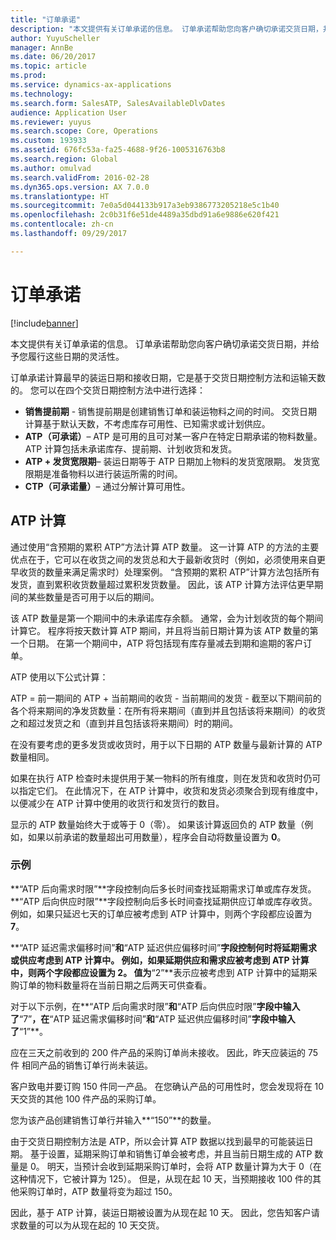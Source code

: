 ```yaml
---
title: "订单承诺"
description: "本文提供有关订单承诺的信息。 订单承诺帮助您向客户确切承诺交货日期，并给予您履行这些日期的灵活性。"
author: YuyuScheller
manager: AnnBe
ms.date: 06/20/2017
ms.topic: article
ms.prod: 
ms.service: dynamics-ax-applications
ms.technology: 
ms.search.form: SalesATP, SalesAvailableDlvDates
audience: Application User
ms.reviewer: yuyus
ms.search.scope: Core, Operations
ms.custom: 193933
ms.assetid: 676fc53a-fa25-4688-9f26-1005316763b8
ms.search.region: Global
ms.author: omulvad
ms.search.validFrom: 2016-02-28
ms.dyn365.ops.version: AX 7.0.0
ms.translationtype: HT
ms.sourcegitcommit: 7e0a5d044133b917a3eb9386773205218e5c1b40
ms.openlocfilehash: 2c0b31f6e51de4489a35dbd91a6e9886e620f421
ms.contentlocale: zh-cn
ms.lasthandoff: 09/29/2017

---
```


# <a name="order-promising"></a>订单承诺

[!include[banner](../includes/banner.md)]


本文提供有关订单承诺的信息。 订单承诺帮助您向客户确切承诺交货日期，并给予您履行这些日期的灵活性。

订单承诺计算最早的装运日期和接收日期，它是基于交货日期控制方法和运输天数的。 您可以在四个交货日期控制方法中进行选择：

-   **销售提前期** - 销售提前期是创建销售订单和装运物料之间的时间。 交货日期计算基于默认天数，不考虑库存可用性、已知需求或计划供应。
-   **ATP（可承诺）**– ATP 是可用的且可对某一客户在特定日期承诺的物料数量。 ATP 计算包括未承诺库存、提前期、计划收货和发货。
-   **ATP + 发货宽限期**– 装运日期等于 ATP 日期加上物料的发货宽限期。 发货宽限期是准备物料以进行装运所需的时间。
-   **CTP（可承诺量）**– 通过分解计算可用性。

## <a name="atp-calculations"></a>ATP 计算
通过使用“含预期的累积 ATP”方法计算 ATP 数量。 这一计算 ATP 的方法的主要优点在于，它可以在收货之间的发货总和大于最新收货时（例如，必须使用来自更早收货的数量来满足需求时）处理案例。 “含预期的累积 ATP”计算方法包括所有发货，直到累积收货数量超过累积发货数量。 因此，该 ATP 计算方法评估更早期间的某些数量是否可用于以后的期间。  

该 ATP 数量是第一个期间中的未承诺库存余额。 通常，会为计划收货的每个期间计算它。 程序将按天数计算 ATP 期间，并且将当前日期计算为该 ATP 数量的第一个日期。 在第一个期间中，ATP 将包括现有库存量减去到期和逾期的客户订单。  

ATP 使用以下公式计算：  

ATP = 前一期间的 ATP + 当前期间的收货 - 当前期间的发货 - 截至以下期间前的各个将来期间的净发货数量：在所有将来期间（直到并且包括该将来期间）的收货之和超过发货之和（直到并且包括该将来期间）时的期间。  

在没有要考虑的更多发货或收货时，用于以下日期的 ATP 数量与最新计算的 ATP 数量相同。  

如果在执行 ATP 检查时未提供用于某一物料的所有维度，则在发货和收货时仍可以指定它们。 在此情况下，在 ATP 计算中，收货和发货必须聚合到现有维度中，以便减少在 ATP 计算中使用的收货行和发货行的数目。  

显示的 ATP 数量始终大于或等于 0（零）。 如果该计算返回负的 ATP 数量（例如，如果以前承诺的数量超出可用数量），程序会自动将数量设置为 **0**。

### <a name="example"></a>示例

**“ATP 后向需求时限”**字段控制向后多长时间查找延期需求订单或库存发货。 **“ATP 后向供应时限”**字段控制向后多长时间查找延期供应订单或库存收货。 例如，如果只延迟七天的订单应被考虑到 ATP 计算中，则两个字段都应设置为 **7**。  

**“ATP 延迟需求偏移时间”**和**“ATP 延迟供应偏移时间”**字段控制何时将延期需求或供应考虑到 ATP 计算中。 例如，如果延期供应和需求应被考虑到 ATP 计算中，则两个字段都应设置为 **2**。 值为**“2”**表示应被考虑到 ATP 计算中的延期采购订单的物料数量将在当前日期之后两天可供查看。  

对于以下示例，在**“ATP 后向需求时限”**和**“ATP 后向供应时限”**字段中输入了**“7”**，在**“ATP 延迟需求偏移时间”**和**“ATP 延迟供应偏移时间”**字段中输入了**“1”**。  

应在三天之前收到的 200 件产品的采购订单尚未接收。 因此，昨天应装运的 75件 相同产品的销售订单行尚未装运。  

客户致电并要订购 150 件同一产品。 在您确认产品的可用性时，您会发现将在 10 天交货的其他 100 件产品的采购订单。  

您为该产品创建销售订单行并输入**“150”**的数量。  

由于交货日期控制方法是 ATP，所以会计算 ATP 数据以找到最早的可能装运日期。 基于设置，延期采购订单和销售订单会被考虑，并且当前日期生成的 ATP 数量是 0。 明天，当预计会收到延期采购订单时，会将 ATP 数量计算为大于 0（在这种情况下，它被计算为 125）。 但是，从现在起 10 天，当预期接收 100 件的其他采购订单时，ATP 数量将变为超过 150。  

因此，基于 ATP 计算，装运日期被设置为从现在起 10 天。 因此，您告知客户请求数量的可以为从现在起的 10 天交货。




